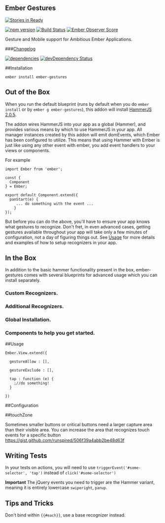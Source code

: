 Ember Gestures
----------------

[![Stories in Ready](https://badge.waffle.io/runspired/ember-gestures.png?label=ready&title=Ready)](https://waffle.io/runspired/ember-gestures)

[![npm version](https://badge.fury.io/js/ember-gestures.svg)](http://badge.fury.io/js/ember-gestures)
[![Build Status](https://travis-ci.org/runspired/ember-gestures.svg?branch=master)](https://travis-ci.org/runspired/ember-gestures)
[![Ember Observer Score](http://emberobserver.com/badges/ember-gestures.svg)](http://emberobserver.com/addons/ember-gestures)

Gesture and Mobile support for Ambitious Ember Applications.

###[Changelog](./CHANGELOG.md)

[![dependencies](https://david-dm.org/runspired/ember-gestures.svg)](https://david-dm.org/runspired/ember-gestures)
[![devDependency Status](https://david-dm.org/runspired/ember-gestures/dev-status.svg)](https://david-dm.org/runspired/ember-gestures#info=devDependencies)


##Installation

`ember install ember-gestures`


## Out of the Box

When you run the default blueprint (runs by default when you do `ember install` or by `ember g ember-gestures`), this addon will install [HammerJS 2.0.5](https://github.com/hammerjs/hammer.js).

The addon wires HammerJS into your app as a global (Hammer), and provides various means by which to use HammerJS in your app.  All manager instances created by this addon will emit domEvents, which Ember has been configured to utilize.  This means
that using Hammer with Ember is just like using any other event with ember, you add event handlers to your views or components.

For example
```
import Ember from 'ember';

const {
  Component
} = Ember;

export default Component.extend({
  panStart(e) {
     ... do something with the event ...
    }
});
```

But before you can do the above, you'll have to ensure your app knows what gestures to recognize. Don't fret, in even advanced cases, getting gestures available throughout your app will take only a few minutes of configuration, not a day of figuring things out.  See [Usage](#usage) for more details and examples of how to setup recognizers in your app.


## In the Box

In addition to the basic hammer functionality present in the box, ember-gestures comes with several blueprints for advanced usage which you can install separately.

### Custom Recognizers.

### Additional Recognizers.

### Global Installation.

### Components to help you get started.


##Usage

```
Ember.View.extend({
  
  gestureAllow : [],
  
  gestureExclude : [],
  
  tap : function (e) {
    ;//do something!
  }

})
```

##Configuration


##touchZone

Sometimes smaller buttons or critical buttons need a larger capture area than their visible area.
You can increase the area that recognizes touch events for a specific button
https://gist.github.com/runspired/506f39a4abb2be48d63f



## Writing Tests

In your tests on actions, you will need to use `triggerEvent('#some-selector', 'tap')` instead
of `click('#some-selector')`

**Important** The jQuery events you need to trigger are the Hammer variant, meaning it is entirely lowercase `swiperight`, `panup`.


## Tips and Tricks

Don't bind within `{{#each}}`, use a base recognizer instead.
